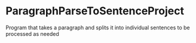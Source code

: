 # ParagraphParseToSentenceProject
Program that takes a paragraph and splits it into individual sentences to be processed as needed 
